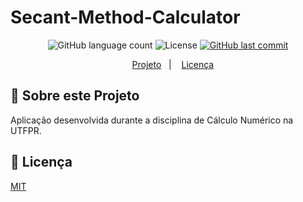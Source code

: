 # Secant-Method-Calculator

<p align="center">
  
  <img alt="GitHub language count" src="https://img.shields.io/github/languages/count/dpalmas/secant_method_calculator?color=0000FF">

  <img alt="License" src="https://img.shields.io/github/license/dpalmas/secant_method_calculator?color=0000FF&logo=MIT">
  
  <a href="https://github.com/dpalmas/u_library/commits/master">
    <img alt="GitHub last commit" src="https://img.shields.io/github/last-commit/dpalmas/secant_method_calculator?color=0000FF">
  </a>
</p>

<p align="center">
  &nbsp;&nbsp;&nbsp;
  <a href="#thinking-sobre-este-projeto">Projeto</a>&nbsp;&nbsp;&nbsp;|&nbsp;&nbsp;&nbsp;
  <a href="#memo-licença">Licença</a>
</p>

## :thinking: Sobre este Projeto
  
Aplicação desenvolvida durante a disciplina de Cálculo Numérico na UTFPR.

## :memo: Licença
[MIT](./LICENSE)
